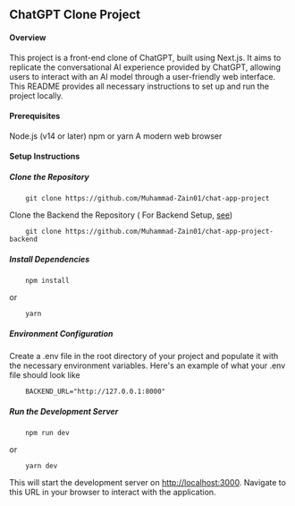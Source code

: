 
## ChatGPT Clone Project

#### Overview

This project is a front-end clone of ChatGPT, built using Next.js. It aims to replicate the conversational AI experience provided by ChatGPT, allowing users to interact with an AI model through a user-friendly web interface. This README provides all necessary instructions to set up and run the project locally.


#### Prerequisites

Node.js (v14 or later)
npm or yarn
A modern web browser

#### Setup Instructions

##### Clone the Repository

```
    git clone https://github.com/Muhammad-Zain01/chat-app-project
```

Clone the Backend the Repository ( For Backend Setup, [see](https://github.com/Muhammad-Zain01/chat-app-project-backend))
```
    git clone https://github.com/Muhammad-Zain01/chat-app-project-backend
```

##### Install Dependencies

```
    npm install
```
or 


```
    yarn
```

##### Environment Configuration

Create a .env file in the root directory of your project and populate it with the necessary environment variables. Here's an example of what your .env file should look like

```
    BACKEND_URL="http://127.0.0.1:8000"
```

##### Run the Development Server


```
    npm run dev
```
or 


```
    yarn dev
```

This will start the development server on [http://localhost:3000](http://localhost:3000). Navigate to this URL in your browser to interact with the application.
